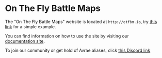 # On The Fly Battle Maps

The "On The Fly Battle Maps" website is located at `http://otfbm.io`, try [this link](http://otfbm.io/10x10/b2b-Cleric/c3r-Goblinhttp://otfbm.io/4x4/b2b-Cleric/c3r-Goblin) for a simple example.

You can find information on how to use the site by visiting our [documentation site](http://docs.otfbm.io). 

To join our community or get hold of Avrae aliases, click [this Discord link](https://discord.gg/PVCtMqN)

